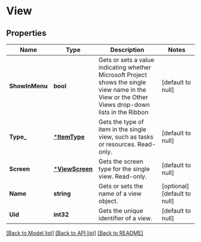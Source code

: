 # View

## Properties
Name | Type | Description | Notes
------------ | ------------- | ------------- | -------------
**ShowInMenu** | **bool** | Gets or sets a value indicating whether Microsoft Project shows the single view  name in the View or the Other Views drop-down lists in the Ribbon | [default to null]
**Type_** | [***ItemType**](ItemType.md) | Gets the type of item in the single view, such as tasks or resources. Read-only. | [default to null]
**Screen** | [***ViewScreen**](ViewScreen.md) | Gets the screen type for the single view. Read-only. | [default to null]
**Name** | **string** | Gets or sets the name of a view object. | [optional] [default to null]
**Uid** | **int32** | Gets the unique identifier of a view. | [default to null]

[[Back to Model list]](../README.md#documentation-for-models) [[Back to API list]](../README.md#documentation-for-api-endpoints) [[Back to README]](../README.md)



